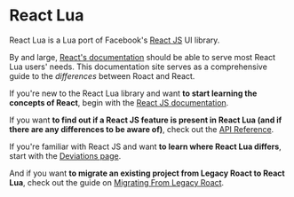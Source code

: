 # React Lua

React Lua is a Lua port of Facebook's [React JS](https://reactjs.org) UI library.

By and large, [React's documentation](https://reactjs.org/docs/getting-started.html) should be able to serve most React Lua users' needs. This documentation site serves as a comprehensive guide to the _differences_ between Roact and React.

If you're new to the React Lua library and want **to start learning the concepts of React**, begin with the [React JS documentation](https://reactjs.org/docs/getting-started.html).

If you want **to find out if a React JS feature is present in React Lua (and if there are any differences to be aware of)**, check out the [API Reference](api-reference/react.md).

If you're familiar with React JS and want **to learn where React Lua differs**, start with the [Deviations page](deviations.md).

And if you want **to migrate an existing project from Legacy Roact to React Lua**, check out the guide on [Migrating From Legacy Roact](migrating-from-legacy/minimum-requirements.md).
